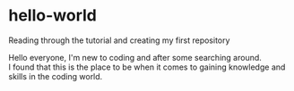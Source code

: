 # hello-world
Reading through the tutorial and creating my first repository

Hello everyone, 
I'm new to coding and after some searching around.  
I found that this is the place to be when it comes to gaining knowledge and skills in the coding world.

